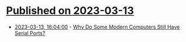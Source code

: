 # [Published on 2023-03-13](index.md)

* [2023-03-13, 16:04:00](https://soylentnews.org/article.pl?sid=23/03/12/0729211&from=rss) - [Why Do Some Modern Computers Still Have Serial Ports?](https://soylentnews.org/article.pl?sid=23/03/12/0729211&from=rss)
